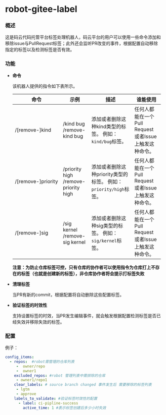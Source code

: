 # robot-gitee-label

### 概述

这是码云代码托管平台标签处理机器人，码云平台的用户可以使用一些命令添加和移除issue与PullRequest标签；此外还会监听PR改变的事件，根据配置自动移除指定的标签以及检测标签是否有效。

### 功能

- **命令**

  该机器人提供的指令如下表所示。

  | 命令               | 示例                                     | 描述                                                         | 谁能使用                                              |
  | ------------------ | ---------------------------------------- | ------------------------------------------------------------ | ----------------------------------------------------- |
  | /[remove-]kind     | /kind bug<br/>/remove-kind bug           | 添加或者删除这种kind类型的标签。 例如：`kind/bug`标签。      | 任何人都能在一个Pull Request或者Issue上触发这种命令。 |
  | /[remove-]priority | /priority high<br/>/remove-priority high | 添加或者删除这种priority类型的标签。 例如：`priority/high`标签。 | 任何人都能在一个Pull Request或者Issue上触发这种命令。 |
  | /[remove-]sig      | /sig kernel<br/>/remove-sig kernel       | 添加或者删除这种sig类型的标签。 例如：`sig/kernel`标签。     | 任何人都能在一个Pull Request或者Issue上触发这种命令。 |

  **注意：为防止仓库标签可控，只有仓库的协作者可以使用指令为仓库打上不存在的标签（也就是创建新的标签），非仓库协作者将会提示打标签失败**

- **清理标签**

  当PR有新的commit，根据配置将自动删除这些配置标签。

- **验证标签的时效性**

  支持设置标签的时效，当PR发生编辑事件，就会触发根据配置检测标签是否已经失效并移除失效的标签。

### 配置

例子：

```yaml
config_items:
  - repos:  #robot需管理的仓库列表
     -  owner/repo
     -  owner1
    excluded_repos: #robot 管理列表中需排除的仓库
     - owner1/repo1
    clear_labels: # source branch changed 事件发生后 需要移除的标签列表
     - lgtm
     - approve
    labels_to_validate: #验证标签时效性的配置
      - label: ci-pipline-success
        active_time: 1 #表示标签创建后多少小时失效
```



